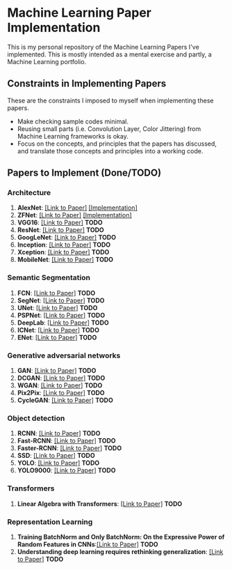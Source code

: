 # Machine Learning Paper Implementation
This is my personal repository of the Machine Learning Papers I've implemented. This is mostly intended as a mental exercise and partly, a Machine Learning portfolio.

## Constraints in Implementing Papers

These are the constraints I imposed to myself when implementing these papers.

- Make checking sample codes minimal.
- Reusing small parts (i.e. Convolution Layer, Color Jittering) from Machine Learning frameworks is okay.
- Focus on the concepts, and principles that the papers has discussed, and translate those concepts and principles into a working code.


## Papers to Implement (Done/TODO)


### Architecture

1. **AlexNet**: [[Link to Paper]](https://papers.nips.cc/paper/4824-imagenet-classification-with-deep-convolutional-neural-networks) [[Implementation]](alexnet/)
2. **ZFNet**: [[Link to Paper]](https://arxiv.org/abs/1311.2901) [[Implementation]](zfnet/)
3. **VGG16**: [[Link to Paper]](https://arxiv.org/abs/1505.06798) **TODO**
4. **ResNet**: [[Link to Paper]](https://arxiv.org/abs/1704.06904) **TODO**
5. **GoogLeNet**: [[Link to Paper]](https://arxiv.org/abs/1409.4842) **TODO**
6. **Inception**: [[Link to Paper]](https://arxiv.org/abs/1512.00567) **TODO**
7. **Xception**: [[Link to Paper]](https://arxiv.org/abs/1610.02357)  **TODO**
8. **MobileNet**: [[Link to Paper]](https://arxiv.org/abs/1704.04861) **TODO**

### Semantic Segmentation

1. **FCN**: [[Link to Paper]](https://arxiv.org/abs/1411.4038) **TODO**
2. **SegNet**: [[Link to Paper]](https://arxiv.org/abs/1511.00561) **TODO**
3. **UNet**: [[Link to Paper]](https://arxiv.org/abs/1505.04597) **TODO**
4. **PSPNet**: [[Link to Paper]](https://arxiv.org/abs/1612.01105) **TODO**
5. **DeepLab**: [[Link to Paper]](https://arxiv.org/abs/1606.00915) **TODO**
6. **ICNet**: [[Link to Paper]](https://arxiv.org/abs/1704.08545) **TODO**
7. **ENet**: [[Link to Paper]](https://arxiv.org/abs/1606.02147) **TODO**

### Generative adversarial networks

1. **GAN**: [[Link to Paper]](https://arxiv.org/abs/1406.2661) **TODO**
2. **DCGAN**: [[Link to Paper]](https://arxiv.org/abs/1511.06434) **TODO**
3. **WGAN**: [[Link to Paper]](https://arxiv.org/abs/1701.07875) **TODO**
4. **Pix2Pix**: [[Link to Paper]](https://arxiv.org/abs/1611.07004) **TODO**
5. **CycleGAN**: [[Link to Paper]](https://arxiv.org/abs/1703.10593) **TODO**

### Object detection

1. **RCNN**: [[Link to Paper]](https://arxiv.org/abs/1311.2524) **TODO**
2. **Fast-RCNN**: [[Link to Paper]](https://arxiv.org/abs/1504.08083) **TODO**
3. **Faster-RCNN**: [[Link to Paper]](https://arxiv.org/abs/1506.01497) **TODO**
4. **SSD**: [[Link to Paper]](https://arxiv.org/abs/1512.02325) **TODO**
5. **YOLO**: [[Link to Paper]](https://arxiv.org/abs/1506.02640) **TODO**
6. **YOLO9000**: [[Link to Paper]](https://arxiv.org/abs/1612.08242) **TODO**

### Transformers

1. **Linear Algebra with Transformers**: [[Link to Paper]](https://arxiv.org/abs/2112.01898) **TODO**

### Representation Learning
1. **Training BatchNorm and Only BatchNorm: On the Expressive Power of Random Features in CNNs**:[[Link to Paper]](https://arxiv.org/abs/2003.00152) **TODO**
2. **Understanding deep learning requires rethinking generalization**: [[Link to Paper]](https://arxiv.org/abs/1611.03530) **TODO**